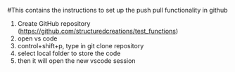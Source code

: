 #This contains the instructions to set up the push pull functionality in github

1. Create GitHub repository (https://github.com/structuredcreations/test_functions)
2. open vs code
3. control+shift+p, type in git clone repository
4. select local folder to store the code
5. then it will open the new vscode session
